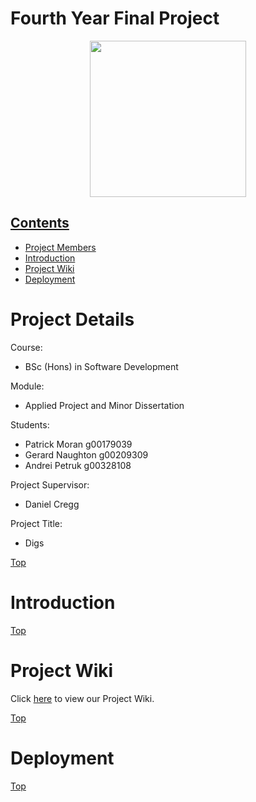 # Fourth Year Final Project

<p align="center"><img src="https://github.com/gerardnaughton7/4th-Year-Final-Year-Project/blob/master/Digs/src/assets/imgs/digs.png" width="250" height="250"></p>

## [Contents](#contents)
* [Project Members](#details)
* [Introduction](#intro)
* [Project Wiki](#wiki) 
* [Deployment](#deploy)


# Project Details<a name = "details"></a>
Course:
* BSc (Hons) in Software Development

Module:
* Applied Project and Minor Dissertation

Students:
* Patrick Moran g00179039
* Gerard Naughton g00209309
* Andrei Petruk g00328108

Project Supervisor:
* Daniel Cregg

Project Title:
* Digs

[Top](#contents) 

# Introduction<a name = "intro"></a>

[Top](#contents) 

# Project Wiki<a name = "wiki"></a>
Click [here](https://github.com/gerardnaughton7/4th-Year-Final-Year-Project/wiki) to view our Project Wiki.

[Top](#contents) 

# Deployment<a name = "deploy"></a>

[Top](#contents) 